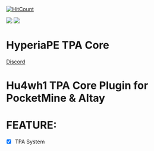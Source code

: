 [![HitCount](http://hits.dwyl.io/Hu4wh1/HPE-TPACore.svg)](http://hits.dwyl.io/Hu4wh1/HPE-TPACore)

[![](https://poggit.pmmp.io/shield.api/TPACore)](https://poggit.pmmp.io/p/TPACore)
<a href="https://poggit.pmmp.io/p/TPACore"><img src="https://poggit.pmmp.io/shield.api/TPACore"></a>
# HyperiaPE TPA Core

[Discord](https://discord.io/HyperiaPE)

# Hu4wh1 TPA Core Plugin for PocketMine & Altay

# FEATURE:
- [x] TPA System
